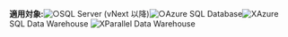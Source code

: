 <Token>**適用対象:**![○](media/yes.png)SQL Server (vNext 以降)![○](media/yes.png)Azure SQL Database![X](media/no.png)Azure SQL Data Warehouse ![X](media/no.png)Parallel Data Warehouse </Token>

